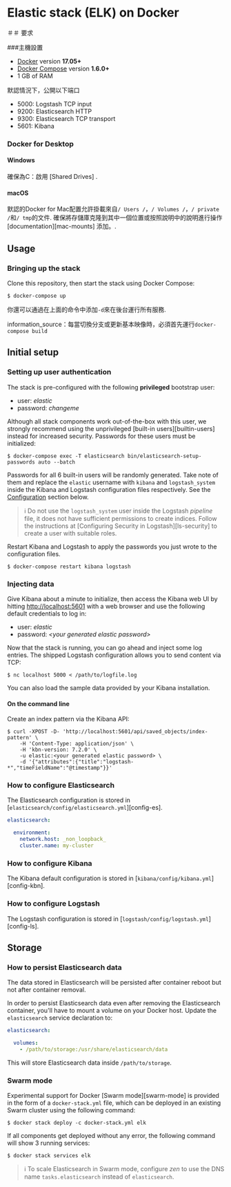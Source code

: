 # Elastic stack (ELK) on Docker


＃＃ 要求

###主機設置

* [Docker](https://www.docker.com/community-edition#/download) version **17.05+**
* [Docker Compose](https://docs.docker.com/compose/install/) version **1.6.0+**
* 1 GB of RAM

默認情況下，公開以下端口
* 5000: Logstash TCP input
* 9200: Elasticsearch HTTP
* 9300: Elasticsearch TCP transport
* 5601: Kibana


### Docker for Desktop

#### Windows

確保為C：啟用 [Shared Drives] .

#### macOS

默認的Docker for Mac配置允許掛載來自`/ Users /`，`/ Volumes /`，`/ private /`和`/ tmp`的文件. 確保將存儲庫克隆到其中一個位置或按照說明中的說明進行操作[documentation][mac-mounts] 添加。.

## Usage

### Bringing up the stack

Clone this repository, then start the stack using Docker Compose:

```console
$ docker-compose up
```

你還可以通過在上面的命令中添加`-d`來在後台運行所有服務.

information_source：每當切換分支或更新基本映像時，必須首先運行`docker-compose build`


## Initial setup

### Setting up user authentication


The stack is pre-configured with the following **privileged** bootstrap user:

* user: *elastic*
* password: *changeme*

Although all stack components work out-of-the-box with this user, we strongly recommend using the unprivileged [built-in
users][builtin-users] instead for increased security. Passwords for these users must be initialized:

```console
$ docker-compose exec -T elasticsearch bin/elasticsearch-setup-passwords auto --batch
```

Passwords for all 6 built-in users will be randomly generated. Take note of them and replace the `elastic` username with
`kibana` and `logstash_system` inside the Kibana and Logstash configuration files respectively. See the
[Configuration](#configuration) section below.

> :information_source: Do not use the `logstash_system` user inside the Logstash *pipeline* file, it does not have
> sufficient permissions to create indices. Follow the instructions at [Configuring Security in Logstash][ls-security]
> to create a user with suitable roles.

Restart Kibana and Logstash to apply the passwords you just wrote to the configuration files.

```console
$ docker-compose restart kibana logstash
```



### Injecting data

Give Kibana about a minute to initialize, then access the Kibana web UI by hitting
[http://localhost:5601](http://localhost:5601) with a web browser and use the following default credentials to log in:

* user: *elastic*
* password: *\<your generated elastic password>*

Now that the stack is running, you can go ahead and inject some log entries. The shipped Logstash configuration allows
you to send content via TCP:

```console
$ nc localhost 5000 < /path/to/logfile.log
```

You can also load the sample data provided by your Kibana installation.


#### On the command line

Create an index pattern via the Kibana API:

```console
$ curl -XPOST -D- 'http://localhost:5601/api/saved_objects/index-pattern' \
    -H 'Content-Type: application/json' \
    -H 'kbn-version: 7.2.0' \
    -u elastic:<your generated elastic password> \
    -d '{"attributes":{"title":"logstash-*","timeFieldName":"@timestamp"}}'
```



### How to configure Elasticsearch

The Elasticsearch configuration is stored in [`elasticsearch/config/elasticsearch.yml`][config-es].


```yml
elasticsearch:

  environment:
    network.host: _non_loopback_
    cluster.name: my-cluster
```



### How to configure Kibana

The Kibana default configuration is stored in [`kibana/config/kibana.yml`][config-kbn].



### How to configure Logstash

The Logstash configuration is stored in [`logstash/config/logstash.yml`][config-ls].




## Storage

### How to persist Elasticsearch data

The data stored in Elasticsearch will be persisted after container reboot but not after container removal.

In order to persist Elasticsearch data even after removing the Elasticsearch container, you'll have to mount a volume on
your Docker host. Update the `elasticsearch` service declaration to:

```yml
elasticsearch:

  volumes:
    - /path/to/storage:/usr/share/elasticsearch/data
```

This will store Elasticsearch data inside `/path/to/storage`.


### Swarm mode

Experimental support for Docker [Swarm mode][swarm-mode] is provided in the form of a `docker-stack.yml` file, which can
be deployed in an existing Swarm cluster using the following command:

```console
$ docker stack deploy -c docker-stack.yml elk
```

If all components get deployed without any error, the following command will show 3 running services:

```console
$ docker stack services elk
```

> :information_source: To scale Elasticsearch in Swarm mode, configure *zen* to use the DNS name `tasks.elasticsearch`
instead of `elasticsearch`.
